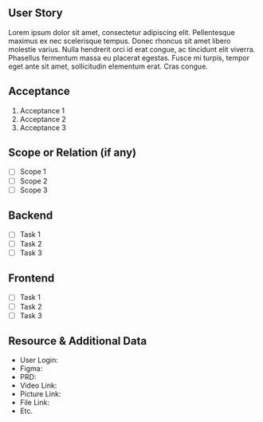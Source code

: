 [comment]: <> (This is a comment. it will not be included in card, so you don't have to remove this comment)
[comment]: <> (Example: https://gitlab.com/billyharyanto.dot/template/-/issues/6)
[comment]: <> (Title Format: [Category/App/Module] Feature Overview)

## User Story

[comment]: <> (Jelaskan tentang kebutuhan user dan mengapa fitur ini diperlukan. Berikan penjelasan yang dapat memberi gambaran besar kepada developer mengenai tujuan pembuatan fitur ini)

Lorem ipsum dolor sit amet, consectetur adipiscing elit. Pellentesque maximus ex nec scelerisque tempus. Donec rhoncus sit amet libero molestie varius. Nulla hendrerit orci id erat congue, ac tincidunt elit viverra. Phasellus fermentum massa eu placerat egestas. Fusce mi turpis, tempor eget ante sit amet, sollicitudin elementum erat. Cras congue.

## Acceptance

1. Acceptance 1
2. Acceptance 2
3. Acceptance 3

## Scope or Relation (if any)

- [ ] Scope 1
- [ ] Scope 2
- [ ] Scope 3

## Backend

- [ ] Task 1
- [ ] Task 2
- [ ] Task 3

## Frontend

- [ ] Task 1
- [ ] Task 2
- [ ] Task 3

## Resource & Additional Data

- User Login:
- Figma:
- PRD:
- Video Link:
- Picture Link:
- File Link:
- Etc.
